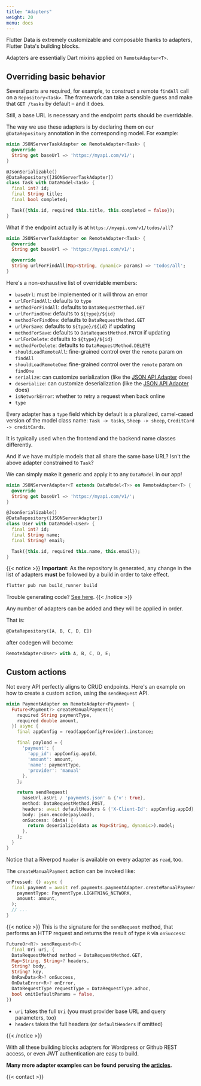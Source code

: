 ```yaml
---
title: "Adapters"
weight: 20
menu: docs
---
```


Flutter Data is extremely customizable and composable thanks to adapters, Flutter Data's building blocks.

Adapters are essentially Dart mixins applied on `RemoteAdapter<T>`.

## Overriding basic behavior

Several parts are required, for example, to construct a remote `findAll` call on a `Repository<Task>`. The framework can take a sensible guess and make that `GET /tasks` by default – and it does.

Still, a base URL is necessary and the endpoint parts should be overridable.

The way we use these adapters is by declaring them on our `@DataRepository` annotation in the corresponding model. For example:

```dart {hl_lines=[1 2 3 4 7]}
mixin JSONServerTaskAdapter on RemoteAdapter<Task> {
  @override
  String get baseUrl => 'https://myapi.com/v1/';
}

@JsonSerializable()
@DataRepository([JSONServerTaskAdapter])
class Task with DataModel<Task> {
  final int? id;
  final String title;
  final bool completed;

  Task({this.id, required this.title, this.completed = false});
}
```

What if the endpoint actually is at `https://myapi.com/v1/todos/all`?

```dart
mixin JSONServerTaskAdapter on RemoteAdapter<Task> {
  @override
  String get baseUrl => 'https://myapi.com/v1/';

  @override
  String urlForFindAll(Map<String, dynamic> params) => 'todos/all';
}
```

Here's a non-exhaustive list of overridable members:

- `baseUrl`: must be implemented or it will throw an error
- `urlForFindAll`: defaults to `type`
- `methodForFindAll`: defaults to `DataRequestMethod.GET`
- `urlForFindOne`: defaults to `${type}/${id}`
- `methodForFindOne`: defaults to `DataRequestMethod.GET`
- `urlForSave`: defaults to `${type}/${id}` if updating
- `methodForSave`: defaults to `DataRequestMethod.PATCH` if updating
- `urlForDelete`: defaults to `${type}/${id}`
- `methodForDelete`: defaults to `DataRequestMethod.DELETE`
- `shouldLoadRemoteAll`: fine-grained control over the `remote` param on `findAll`
- `shouldLoadRemoteOne`: fine-grained control over the `remote` param on `findOne`
- `serialize`: can customize serialization (like the [JSON API Adapter](https://github.com/flutterdata/flutter_data_json_api_adapter/) does)
- `deserialize`: can customize deserialization (like the [JSON API Adapter](https://github.com/flutterdata/flutter_data_json_api_adapter/) does)
- `isNetworkError`: whether to retry a request when back online
- `type`

Every adapter has a `type` field which by default is a pluralized, camel-cased version of the model class name: `Task -> tasks`, `Sheep -> sheep`, `CreditCard -> creditCards`.

It is typically used when the frontend and the backend name classes differently.

And if we have multiple models that all share the same base URL? Isn't the above adapter constrained to `Task`?

We can simply make it generic and apply it to any `DataModel` in our app!

```dart {hl_lines=[1 2 3 4 7]}
mixin JSONServerAdapter<T extends DataModel<T>> on RemoteAdapter<T> {
  @override
  String get baseUrl => 'https://myapi.com/v1/';
}

@JsonSerializable()
@DataRepository([JSONServerAdapter])
class User with DataModel<User> {
  final int? id;
  final String name;
  final String? email;

  Task({this.id, required this.name, this.email});
}
```

{{< notice >}}
**Important**: As the repository is generated, any change in the list of adapters **must** be followed by a build in order to take effect.

```bash
flutter pub run build_runner build
```

Trouble generating code? [See here](/cookbook/#errors-generating-code).
{{< /notice >}}

Any number of adapters can be added and they will be applied in order.

That is:

```dart
@DataRepository([A, B, C, D, E])
```

after codegen will become:

```dart
RemoteAdapter<User> with A, B, C, D, E;
```

## Custom actions

Not every API perfectly aligns to CRUD endpoints. Here's an example on how to create a custom action, using the `sendRequest` API.

```dart
mixin PaymentAdapter on RemoteAdapter<Payment> {
  Future<Payment?> createManualPayment({
    required String paymentType,
    required double amount,
  }) async {
    final appConfig = read(appConfigProvider).instance;

    final payload = {
      'payment': {
        'app_id': appConfig.appId,
        'amount': amount,
        'name': paymentType,
        'provider': 'manual'
      },
    };

    return sendRequest(
      baseUrl.asUri / 'payments.json' & {'v': true},
      method: DataRequestMethod.POST,
      headers: await defaultHeaders & {'X-Client-Id': appConfig.appId},
      body: json.encode(payload),
      onSuccess: (data) {
        return deserialize(data as Map<String, dynamic>).model;
      },
    );
  }
}
```

Notice that a Riverpod `Reader` is available on every adapter as `read`, too.

The `createManualPayment` action can be invoked like:

```dart
onPressed: () async {
  final payment = await ref.payments.paymentAdapter.createManualPayment(
    paymentType: PaymentType.LIGHTNING_NETWORK,
    amount: amount,
  );
  // ...
}
```

{{< notice >}}
This is the signature for the `sendRequest` method, that performs an HTTP request and returns the result of type `R` via `onSuccess`:

```dart
FutureOr<R?> sendRequest<R>(
  final Uri uri, {
  DataRequestMethod method = DataRequestMethod.GET,
  Map<String, String>? headers,
  String? body,
  String? key,
  OnRawData<R>? onSuccess,
  OnDataError<R>? onError,
  DataRequestType requestType = DataRequestType.adhoc,
  bool omitDefaultParams = false,
})
```

- `uri` takes the full `Uri` (you must provider base URL and query parameters, too)
- `headers` takes the full headers (or `defaultHeaders` if omitted)

{{< /notice >}}

With all these building blocks adapters for Wordpress or Github REST access, or even JWT authentication are easy to build.

**Many more adapter examples can be found perusing the [articles](/articles).**

{{< contact >}}